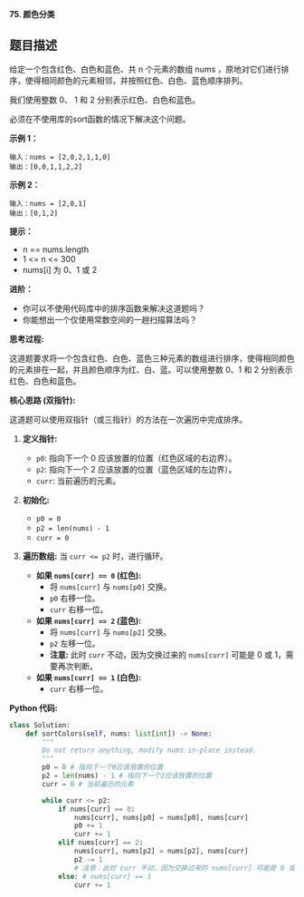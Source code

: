 **75. 颜色分类**

## 题目描述

给定一个包含红色、白色和蓝色、共 n 个元素的数组 nums ，原地对它们进行排序，使得相同颜色的元素相邻，并按照红色、白色、蓝色顺序排列。

我们使用整数 0、 1 和 2 分别表示红色、白色和蓝色。

必须在不使用库的sort函数的情况下解决这个问题。

**示例 1：**
```
输入：nums = [2,0,2,1,1,0]
输出：[0,0,1,1,2,2]
```

**示例 2：**
```
输入：nums = [2,0,1]
输出：[0,1,2]
```

**提示：**
- n == nums.length
- 1 <= n <= 300
- nums[i] 为 0、1 或 2

**进阶：**
- 你可以不使用代码库中的排序函数来解决这道题吗？
- 你能想出一个仅使用常数空间的一趟扫描算法吗？



**思考过程:**

这道题要求将一个包含红色、白色、蓝色三种元素的数组进行排序，使得相同颜色的元素排在一起，并且颜色顺序为红、白、蓝。可以使用整数 0、1 和 2 分别表示红色、白色和蓝色。

**核心思路 (双指针):**

这道题可以使用双指针（或三指针）的方法在一次遍历中完成排序。

1.  **定义指针:**
    -   `p0`: 指向下一个 0 应该放置的位置（红色区域的右边界）。
    -   `p2`: 指向下一个 2 应该放置的位置（蓝色区域的左边界）。
    -   `curr`: 当前遍历的元素。

2.  **初始化:**
    -   `p0 = 0`
    -   `p2 = len(nums) - 1`
    -   `curr = 0`

3.  **遍历数组:** 当 `curr <= p2` 时，进行循环。
    -   **如果 `nums[curr] == 0` (红色):**
        -   将 `nums[curr]` 与 `nums[p0]` 交换。
        -   `p0` 右移一位。
        -   `curr` 右移一位。
    -   **如果 `nums[curr] == 2` (蓝色):**
        -   将 `nums[curr]` 与 `nums[p2]` 交换。
        -   `p2` 左移一位。
        -   **注意:** 此时 `curr` 不动，因为交换过来的 `nums[curr]` 可能是 0 或 1，需要再次判断。
    -   **如果 `nums[curr] == 1` (白色):**
        -   `curr` 右移一位。

**Python 代码:**

```python
class Solution:
    def sortColors(self, nums: list[int]) -> None:
        """
        Do not return anything, modify nums in-place instead.
        """
        p0 = 0 # 指向下一个0应该放置的位置
        p2 = len(nums) - 1 # 指向下一个2应该放置的位置
        curr = 0 # 当前遍历的元素

        while curr <= p2:
            if nums[curr] == 0:
                nums[curr], nums[p0] = nums[p0], nums[curr]
                p0 += 1
                curr += 1
            elif nums[curr] == 2:
                nums[curr], nums[p2] = nums[p2], nums[curr]
                p2 -= 1
                # 注意：此时 curr 不动，因为交换过来的 nums[curr] 可能是 0 或 1，需要再次判断
            else: # nums[curr] == 1
                curr += 1
```
